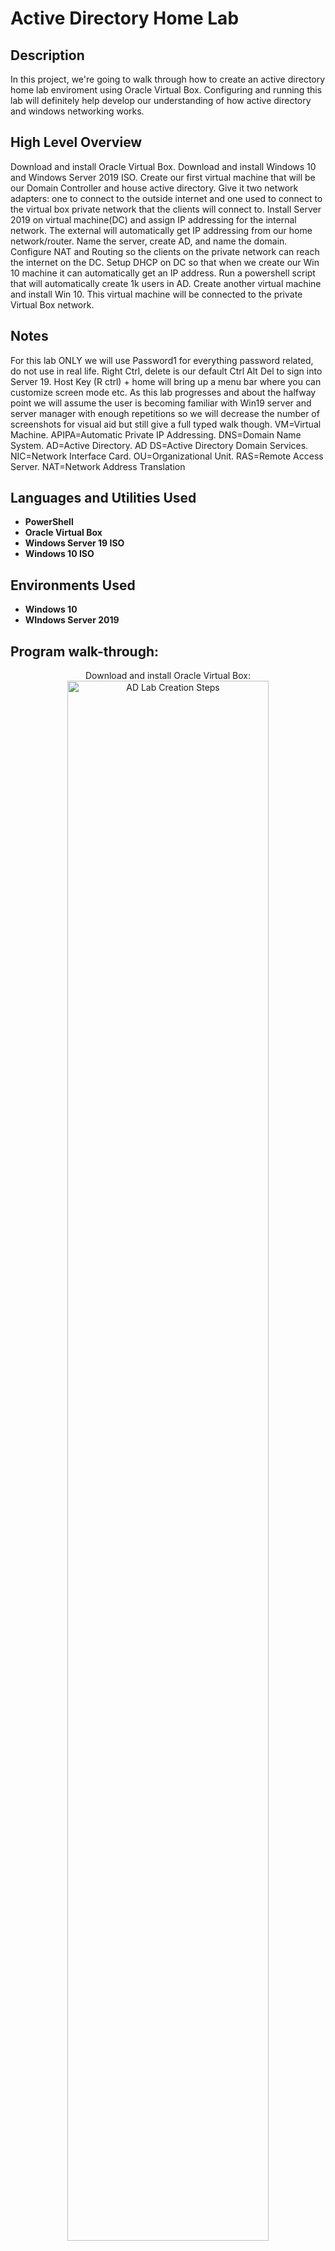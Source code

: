 <h1>Active Directory Home Lab</h1>

<h2>Description</h2>
In this project, we're going to walk through how to create an active directory home lab enviroment using Oracle Virtual Box. Configuring and running this lab will definitely help develop our understanding of how active directory and windows networking works.

<h2>High Level Overview</h2>
Download and install Oracle Virtual Box. Download and install Windows 10 and Windows Server 2019 ISO. Create our first virtual machine that will be our Domain Controller and house active directory. Give it two network adapters: one to connect to the outside internet and one used to connect to the virtual box private network that the clients will connect to. Install Server 2019 on virtual machine(DC) and assign IP addressing for the internal network. The external will automatically get IP addressing from our home network/router. Name the server, create AD, and name the domain. Configure NAT and Routing so the clients on the private network can reach the internet on the DC. Setup DHCP on DC so that when we create our Win 10 machine it can automatically get an IP address. Run a powershell script that will automatically create 1k users in AD. Create another virtual machine and install Win 10. This virtual machine will be connected to the private Virtual Box network. 

<h2>Notes</h2>
For this lab ONLY we will use Password1 for everything password related, do not use in real life. Right Ctrl, delete is our default Ctrl Alt Del to sign into Server 19. Host Key (R ctrl) + home will bring up a menu bar where you can customize screen mode etc. As this lab progresses and about the halfway point we will assume the user is becoming familiar with Win19 server and server manager with enough repetitions so we will decrease the number of screenshots for visual aid but still give a full typed walk though. VM=Virtual Machine. APIPA=Automatic Private IP Addressing. DNS=Domain Name System. AD=Active Directory. AD DS=Active Directory Domain Services. NIC=Network Interface Card. OU=Organizational Unit. RAS=Remote Access Server. NAT=Network Address Translation

<h2>Languages and Utilities Used</h2>

- <b>PowerShell</b> 
- <b>Oracle Virtual Box</b>
- <b>Windows Server 19 ISO</b>
- <b>Windows 10 ISO</b>  

<h2>Environments Used</h2>

- <b>Windows 10</b>
- <b>WIndows Server 2019</b>

<h2>Program walk-through:</h2>

<p align="center">
Download and install Oracle Virtual Box: <br/>  
<img src="https://i.imgur.com/sVww7Ra.png" height="80%" width="80%" alt="AD Lab Creation Steps"/>
<br />
<br />
Download Microsoft Windows Server 2019 ISO file: <br/> 
<img src="https://i.imgur.com/lO32tVp.png" height="80%" width="80%" alt="AD Lab Creation Steps"/>
<br />
<br />
Download Microsoft Windows 10 ISO file:  <br/> 
<img src="https://i.imgur.com/1kzAfnw.png" height="80%" width="80%" alt="AD Lab Creation Steps"/>
<br />
<br />
Configure Virtual Machine(DC): Note: Bidirectional shared clipboard in advanced settings lets you use ctrl c and ctrl v in between your actual computer and virtual machine. Drag n Drop lets you drag files from your desktop into your virtual machine. <br/> 
<img src="https://i.imgur.com/99mb1Wi.png" height="80%" width="80%" alt="AD Lab Creation Steps"/>
<img src="https://i.imgur.com/gG7TwXK.png" height="80%" width="80%" alt="AD Lab Creation Steps"/>
<img src="https://i.imgur.com/Bwa3Avr.png" height="80%" width="80%" alt="AD Lab Creation Steps"/>
<img src="https://i.imgur.com/dqS7i2Z.png" height="80%" width="80%" alt="AD Lab Creation Steps"/>
<img src="https://i.imgur.com/r3UofDE.png" height="80%" width="80%" alt="AD Lab Creation Steps"/>
<br />
<br />
Install Server 2019 ISO file onto DC VM, setup and sign into server. NOTE: Select the desktop experience for GUI and select custom install. After signing into server and for ease of use go to devices and select insert guest additions CD image. Next, on the desktop go to file explorer/this pc and select Virtual Box guest additions that's listed as a drive. Finally, click on and run VBoxWindowsadditions.amd64 and follow the on screen prompts all the way until choosing to reboot now or later; click on reboot later. <br/> 
<img src="https://i.imgur.com/VvcFqfW.png" height="80%" width="80%" alt="AD Lab Creation Steps"/>
<img src="https://i.imgur.com/8UVrevd.png" height="80%" width="80%" alt="AD Lab Creation Steps"/>
<img src="https://i.imgur.com/dGSEd7z.png" height="80%" width="80%" alt="AD Lab Creation Steps"/> 
<br />
<br />
Setup IP addressing. Change network adapter settings. NOTE: We will start out by selecting the Ethernet that is connected to the internet and view its status by right clicking on it. In this lab it was Ethernet 2 for me, but just make sure you select the adapter that is the opposite of the one that is unrecognized. <br/> 
<img src="https://i.imgur.com/curRwD6.png" height="80%" width="80%" alt="AD Lab Creation Steps"/>
<img src="https://i.imgur.com/f7girLW.png" height="80%" width="80%" alt="AD Lab Creation Steps"/>
<br />
<br />
Rename (R click) the Ethernet adapter that is connected to the internet _INTERNET_ and rename the unrecogninzed adapter X_INTERNAL_X. NOTE: The unrecognized adapter will have an APIPA address (will start with 169.254.) This APIPA address was automatically assigned to this adapter because a DHCP server was not available. This is how you will know it's the internal adapter. Next R click on X_INTERNAL_X and go to properties. In the menu, double click Internet Protocol Version 4. This will bring you to its general tab where you can assign IP addressing.  <br/> 
<img src="https://i.imgur.com/eD7mrn2.png" height="80%" width="80%" alt="AD Lab Creation Steps"/>
<img src="https://i.imgur.com/NQABNho.png" height="80%" width="80%" alt="AD Lab Creation Steps"/>
<img src="https://i.imgur.com/f48vUDy.png" height="80%" width="80%" alt="AD Lab Creation Steps"/>
<br />
<br />
In the general tab use the following address: IP=172.16.0.1 Subnet Mask=255.255.255.0 Default Gateway=Leave blank related to the DC serving as the default gateway. DNS=127.0.0.1 or 172.16.0.1 (Once AD is installed it will automatically install DNS. We can either enter its own IP address 172.16.0.1 or we can enter the loopback address which is 127.0.0.1) Loopback address in IPv4 (127.0.0.1) is a generic address that never reaches the network but instead is looped back through the internal NIC. It allows for a reliable method of testing the functionality of an Ethernet card and its drivers and software without a physical network. <br/> 
<img src="https://i.imgur.com/NFje08v.png" height="80%" width="80%" alt="AD Lab Creation Steps"/>
<br />
<br /> 
Rename this VM by R clicking on the window icon at desktop and selecting system. Next, click on rename this PC and give it the name DC (Domain Controller) and restart PC. <br/> 
<img src="https://i.imgur.com/XyKoo8S.png" height="80%" width="80%" alt="AD Lab Creation Steps"/>
<img src="https://i.imgur.com/ozbsC4K.png" height="80%" width="80%" alt="AD Lab Creation Steps"/>
<br />
<br />
Install Active Directory Domain Services. Within Server Manager, click on add roles or features. Click next on the add roles or features wizard until you come to the option where you see your DC server and its address; click on this server. In the list of checkboxes, check the box that says Active Directory Domain Services and click on add features. Finally, click next on the installation wizard and then lastly click on install so the AD DS will begin to install. This installation may take a while. When it's finished, close out the wizard. You should now notice a yellow exclamation point next to a flag in the top right hand corner of your server manager window. Click on this and select 'promote this server to a domain controller.' This is called a post deployment configuration. We have installed AD DS but now we will configure it.   <br/> 
<img src="https://i.imgur.com/mDVjYKn.png" height="80%" width="80%" alt="AD Lab Creation Steps"/>
<img src="https://i.imgur.com/JeZeF1m.png" height="80%" width="80%" alt="AD Lab Creation Steps"/>
<img src="https://i.imgur.com/sjtVuvF.png" height="80%" width="80%" alt="AD Lab Creation Steps"/>
<img src="https://i.imgur.com/vEsFmIp.png" height="80%" width="80%" alt="AD Lab Creation Steps"/>
<img src="https://i.imgur.com/0V430IO.png" height="80%" width="80%" alt="AD Lab Creation Steps"/><br />
<br />
<br /> 
Installing AD DS 'Continued'...Next, within the configuration wizard click on add a new forest and name the root domain name mydomain.com. 'You could name this whatever you'd like.' Click next on the wizard and in the password field we will use Password1 as previously stated. Again, DO NOT use this authentication method in real life. Click next within the wizard until you get to the installation option and install AD DS. Our VM DC will automatically restart after this installation. </br>
<img src="https://i.imgur.com/oie6aBs.png" height="80%" width="80%" alt="AD Lab Creation Steps"/>
<img src="https://i.imgur.com/sVRkN7M.png" height="80%" width="80%" alt="AD Lab Creation Steps"/>
<img src="https://i.imgur.com/GI3ATmJ.png" height="80%" width="80%" alt="AD Lab Creation Steps"/> 
<br />
<br /> 
We will now create our own dedicated Admin account. You will notice now that your Windows Server login screen looks different and says MYDOMAIN/Admin. Go ahead and login with our PW. To do this go to start/Windows admintools/AD users and computers. Within the AD users and computers tab right click on mydomain.com 'this is what we named our domain earlier.' and click on new/organizational unit. This of OU as a folder within AD. Name this OU _ADMINS and uncheck the default box underneath. This will create a new folder within mydomain.com. Our newly created folder will now show under the expansion of mydomain.com. R click on this folder and select new/user. Enter your name in the first and last name column. For username we will use a- first letter of your first name and full last name; all lower case. This signifies it's an admin account 'a' and identifies the user by first initial and last name. Click next and use our same PW as planned. Uncheck 'user must change PW at next login and do check 'PW never expires' related to this being a lab environment. Click next and finally click finish. We will now see our newly created account under _ADMINS, BUT..we still need to actually make this an Admin account. To do that R click the profile and go to properties/member of and click on ADD. Next, type in the box provided domain admins and click on check names; there we will see it resolves to Domain Admins. Finally, click on okay and apply. NOW, we have our very own domain admin account. To use, log out and back into DC VM. Instead of using our MYDOMAIN/Admin account click on other user and we will notice at the bottom it now says 'sign into mydomain.' For this username we will use our newly created a- first letter of your first name and full last name and again we will use our PW previously stated. </br>

<img src="https://i.imgur.com/6eQWJ2U.png" height="80%" width="80%" alt="AD Lab Creation Steps"/>
<img src="https://i.imgur.com/lc5gtIN.png" height="80%" width="80%" alt="AD Lab Creation Steps"/>
<img src="https://i.imgur.com/nug9iHA.png" height="80%" width="80%" alt="AD Lab Creation Steps"/>
<img src="https://i.imgur.com/wvQJCWz.png" height="80%" width="80%" alt="AD Lab Creation Steps"/>
<img src="https://i.imgur.com/5qmGqPe.png" height="80%" width="80%" alt="AD Lab Creation Steps"/>
<img src="https://i.imgur.com/qSNV2S5.png" height="80%" width="80%" alt="AD Lab Creation Steps"/>
<img src="https://i.imgur.com/b0ZsEjj.png" height="80%" width="80%" alt="AD Lab Creation Steps"/> 
<img src="https://i.imgur.com/Dpdjdce.png" height="80%" width="80%" alt="AD Lab Creation Steps"/> 
<img src="https://i.imgur.com/3ABHWMH.png" height="80%" width="80%" alt="AD Lab Creation Steps"/> 
<br />
<br />
Install RAS/NAT. This will allow our future Windows 10 cleint to be on the private virtual network but still be able to access the internet through the DC. Within server manager click on add roles and features. Click next and confirm server in the box. Checkmark the box that says remote access. Click next and so checkmark the box that says routing. And click next all the way to install and click that. After installation click on tools within server manager and select routing and remote access. Within the routing and remote access box R click on DC (local) and select configure and enable routing and remote access. Within the setup wizard box click next and click the radio button for NAT. click next 'sometimes the box is left blank and not available to select. If this happens cancel this and repeat the previous steps again in hopes that it will behave as intended.' Choose the public facing network interface labeled _INTERNET_ and that used DHCP. Click next and finally click finished. After initializing, the DC (Local) description should include the color green versus being previously red. 

<img src="https://i.imgur.com/e0XHtrv.png" height="80%" width="80%" alt="AD Lab Creation Steps"/> 
<img src="https://i.imgur.com/njfamqV.png" height="80%" width="80%" alt="AD Lab Creation Steps"/> 
<img src="https://i.imgur.com/LyyNf33.png" height="80%" width="80%" alt="AD Lab Creation Steps"/> 
<br />
<br />
Install DHCP server on DC. This will let our future Win10 clients get an IP address to browse the internet even though they are on a private internal network. Click on add roles and features. Click next x2 and we will notice that in the menu our server name now has a 'DC' in front of mydomain.com. Click next and check the box for DHCP server. Click next all the way to install and then click that. Once finished close out the windown and click on tools at the server manager menu. choose DHCP. (Again, DHCP is to allow clients on our network to automatically receiver their IP addresses; our scope will be a range of 172.16.0.100-200 with a subnet mask of 255.255.255.0.) Within the DHCP box expand dc.mydomiain.com and click once on ipv4 to highlight it. Next, right click on it and chose 'new scope,' this will bring up the new scope wizard. Click next. For our scope name we will use our scope range of 172.16.0.100-200. Click next. For our start and stop address again we will input 172.16.0.100 then 172.16.0.200. Length should be set at 24 and subnet mask should be 255.255.255.0. Click next. There will be no exclustions, so click next. This is lease duration; this is how long a computer can have a particular IP addresss before it needs to be refreshed. (For example, if you were running a starbucks cafe with high network traffic and multiple users coming and going you would want to have a short lease; 2 hours versus 8 days so your IP addresses would not be tied up with that kind of turnover.) For this AD lab we will just click next. Click yes I want to configure these DHCP options now. Click next. Now, the default gateway we are going to enter here is the NIC of our internal DC; its IP address is 172.16.0.1. This NIC of the DC will act as the default gateway/router for internal clients to reach the internet. After you enter the IP address of the DC's NIC BE SURE to click on ADD. Click next. We will confirm that DNS resolution is listed as mydomain.com, (when we installed AD on DC it automatically installed DNS, so that is the reasoning behind using the DC as our DNS server here.) and BE SURE to confirm that the IP address listed is 172.16.0.1. If it's something different you will need to remove it and add the correct IP. 
<img src="https://i.imgur.com/LyyNf33.png" width="80%" alt="AD Lab Creation Steps"/> 
<img src="https://i.imgur.com/Z2UvHOL.png" width="80%" alt="AD Lab Creation Steps"/> 
<img src="https://i.imgur.com/HhLRsW8.png" width="80%" alt="AD Lab Creation Steps"/> 


</p>

<!--
 ```diff
- text in red
+ text in green
! text in orange
# text in gray
@@ text in purple (and bold)@@
```
--!>
